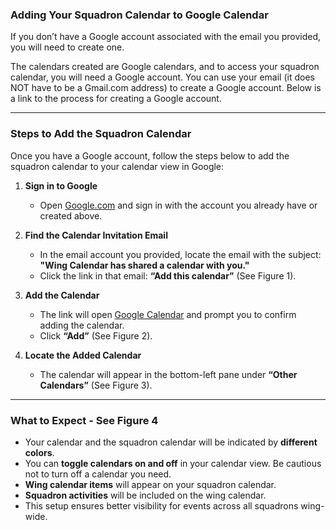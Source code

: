 ### Adding Your Squadron Calendar to Google Calendar

If you don’t have a Google account associated with the email you provided, you will need to create one.

The calendars created are Google calendars, and to access your squadron calendar, you will need a Google account. You can use your email (it does NOT have to be a Gmail.com address) to create a Google account. Below is a link to the process for creating a Google account.

---

### Steps to Add the Squadron Calendar

Once you have a Google account, follow the steps below to add the squadron calendar to your calendar view in Google:

1. **Sign in to Google**
   - Open [Google.com](https://www.google.com) and sign in with the account you already have or created above.

2. **Find the Calendar Invitation Email**
   - In the email account you provided, locate the email with the subject:  
     **"Wing Calendar has shared a calendar with you."**
   - Click the link in that email: **“Add this calendar”** (See Figure 1).

3. **Add the Calendar**
   - The link will open [Google Calendar](https://calendar.google.com) and prompt you to confirm adding the calendar.
   - Click **“Add”** (See Figure 2).

4. **Locate the Added Calendar**
   - The calendar will appear in the bottom-left pane under **“Other Calendars”** (See Figure 3).

---

### What to Expect - See Figure 4

- Your calendar and the squadron calendar will be indicated by **different colors**.
- You can **toggle calendars on and off** in your calendar view. Be cautious not to turn off a calendar you need.
- **Wing calendar items** will appear on your squadron calendar.
- **Squadron activities** will be included on the wing calendar.
- This setup ensures better visibility for events across all squadrons wing-wide.